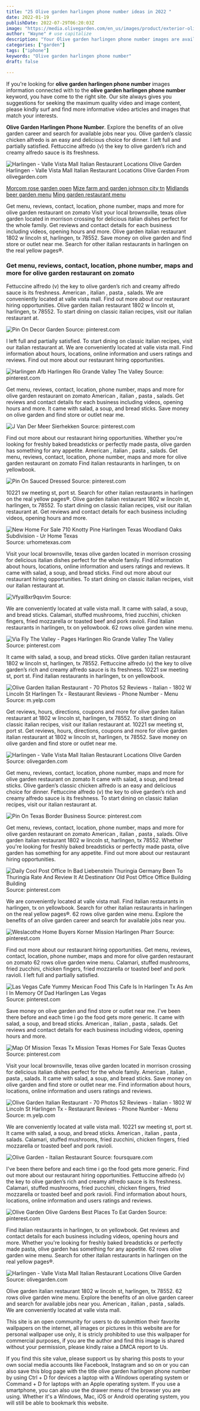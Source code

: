 ```yaml
---
title: "25 Olive garden harlingen phone number ideas in 2022 "
date: 2022-01-19
publishDate: 2022-07-29T06:20:03Z
image: "https://media.olivegarden.com/en_us/images/product/exterior-olive-garden_599x430.jpg"
author: "Wayne" # use capitalize
description: "Your Olive garden harlingen phone number images are available. Olive garden harlingen phone number are a topic that is being searched for and liked by netizens today. You can Find and Download the Olive garden harlingen phone number files here. Download all royalty-free photos and vectors."
categories: ["garden"]
tags: ["iphone"]
keywords: "Olive garden harlingen phone number"
draft: false

---
```


If you're looking for **olive garden harlingen phone number** images information connected with to the **olive garden harlingen phone number** keyword, you have come to the right  site.  Our site always  gives you  suggestions  for seeking  the maximum  quality video and image  content, please kindly surf and find more informative video articles and images  that match your interests.

**Olive Garden Harlingen Phone Number**. Explore the benefits of an olive garden career and search for available jobs near you. Olive garden’s classic chicken alfredo is an easy and delicious choice for dinner. I left full and partially satisfied. Fettuccine alfredo (v) the key to olive garden’s rich and creamy alfredo sauce is its freshness.

![Harlingen - Valle Vista Mall Italian Restaurant Locations Olive Garden](https://media.olivegarden.com/en_us/images/product/exterior-olive-garden_599x430.jpg "Harlingen - Valle Vista Mall Italian Restaurant Locations Olive Garden")
Harlingen - Valle Vista Mall Italian Restaurant Locations Olive Garden From olivegarden.com

[Morcom rose garden open](/morcom-rose-garden-open/)
[Mize farm and garden johnson city tn](/mize-farm-and-garden-johnson-city-tn/)
[Midlands beer garden menu](/midlands-beer-garden-menu/)
[Ming garden restaurant menu](/ming-garden-restaurant-menu/)

Get menu, reviews, contact, location, phone number, maps and more for olive garden restaurant on zomato Visit your local brownsville, texas olive garden located in morrison crossing for delicious italian dishes perfect for the whole family. Get reviews and contact details for each business including videos, opening hours and more. Olive garden italian restaurant 1802 w lincoln st, harlingen, tx 78552. Save money on olive garden and find store or outlet near me. Search for other italian restaurants in harlingen on the real yellow pages®.

### Get menu, reviews, contact, location, phone number, maps and more for olive garden restaurant on zomato

Fettuccine alfredo (v) the key to olive garden’s rich and creamy alfredo sauce is its freshness. American , italian , pasta , salads. We are conveniently located at valle vista mall. Find out more about our restaurant hiring opportunities. Olive garden italian restaurant 1802 w lincoln st, harlingen, tx 78552. To start dining on classic italian recipes, visit our italian restaurant at.


![Pin On Decor Garden](https://i.pinimg.com/originals/f3/41/4d/f3414dc4d5c7f95dffb90f67e9a5cf49.jpg "Pin On Decor Garden")
Source: pinterest.com

I left full and partially satisfied. To start dining on classic italian recipes, visit our italian restaurant at. We are conveniently located at valle vista mall. Find information about hours, locations, online information and users ratings and reviews. Find out more about our restaurant hiring opportunities.

![Harlingen Afb Harlingen Rio Grande Valley The Valley](https://i.pinimg.com/originals/d0/40/22/d04022cb67b576f48f9ec23a1b2c55d9.jpg "Harlingen Afb Harlingen Rio Grande Valley The Valley")
Source: pinterest.com

Get menu, reviews, contact, location, phone number, maps and more for olive garden restaurant on zomato American , italian , pasta , salads. Get reviews and contact details for each business including videos, opening hours and more. It came with salad, a soup, and bread sticks. Save money on olive garden and find store or outlet near me.

![J Van Der Meer Sierhekken](https://i.pinimg.com/originals/18/7a/f0/187af0413cf5330e9620a94cb96676b6.jpg "J Van Der Meer Sierhekken")
Source: pinterest.com

Find out more about our restaurant hiring opportunities. Whether you&#039;re looking for freshly baked breadsticks or perfectly made pasta, olive garden has something for any appetite. American , italian , pasta , salads. Get menu, reviews, contact, location, phone number, maps and more for olive garden restaurant on zomato Find italian restaurants in harlingen, tx on yellowbook.

![Pin On Sauced Dressed](https://i.pinimg.com/736x/69/c6/99/69c699e2584cd14b01cceb85e6bfdbdc--fideo-recipe-fideo-con-pollo-recipes.jpg "Pin On Sauced Dressed")
Source: pinterest.com

10221 sw meeting st, port st. Search for other italian restaurants in harlingen on the real yellow pages®. Olive garden italian restaurant 1802 w lincoln st, harlingen, tx 78552. To start dining on classic italian recipes, visit our italian restaurant at. Get reviews and contact details for each business including videos, opening hours and more.

![New Home For Sale 710 Knotty Pine Harlingen Texas Woodland Oaks Subdivision - Ur Home Texas](https://www.urhometexas.com/wp-content/uploads/2019/10/1-1.jpg "New Home For Sale 710 Knotty Pine Harlingen Texas Woodland Oaks Subdivision - Ur Home Texas")
Source: urhometexas.com

Visit your local brownsville, texas olive garden located in morrison crossing for delicious italian dishes perfect for the whole family. Find information about hours, locations, online information and users ratings and reviews. It came with salad, a soup, and bread sticks. Find out more about our restaurant hiring opportunities. To start dining on classic italian recipes, visit our italian restaurant at.

![Vfyal8xr9qsvlm](https://lookaside.fbsbx.com/lookaside/crawler/media/?media_id=6664786900230375 "Vfyal8xr9qsvlm")
Source: 

We are conveniently located at valle vista mall. It came with salad, a soup, and bread sticks. Calamari, stuffed mushrooms, fried zucchini, chicken fingers, fried mozzarella or toasted beef and pork ravioli. Find italian restaurants in harlingen, tx on yellowbook. 62 rows olive garden wine menu.

![Via Fly The Valley - Pages Harlingen Rio Grande Valley The Valley](https://i.pinimg.com/600x315/b5/0b/b4/b50bb42c593431001217f767defd3b54.jpg "Via Fly The Valley - Pages Harlingen Rio Grande Valley The Valley")
Source: pinterest.com

It came with salad, a soup, and bread sticks. Olive garden italian restaurant 1802 w lincoln st, harlingen, tx 78552. Fettuccine alfredo (v) the key to olive garden’s rich and creamy alfredo sauce is its freshness. 10221 sw meeting st, port st. Find italian restaurants in harlingen, tx on yellowbook.

![Olive Garden Italian Restaurant - 70 Photos 52 Reviews - Italian - 1802 W Lincoln St Harlingen Tx - Restaurant Reviews - Phone Number - Menu](https://s3-media0.fl.yelpcdn.com/bphoto/wcXrQWno3nPlALi5WhM6wg/348s.jpg "Olive Garden Italian Restaurant - 70 Photos 52 Reviews - Italian - 1802 W Lincoln St Harlingen Tx - Restaurant Reviews - Phone Number - Menu")
Source: m.yelp.com

Get reviews, hours, directions, coupons and more for olive garden italian restaurant at 1802 w lincoln st, harlingen, tx 78552. To start dining on classic italian recipes, visit our italian restaurant at. 10221 sw meeting st, port st. Get reviews, hours, directions, coupons and more for olive garden italian restaurant at 1802 w lincoln st, harlingen, tx 78552. Save money on olive garden and find store or outlet near me.

![Harlingen - Valle Vista Mall Italian Restaurant Locations Olive Garden](https://media.olivegarden.com/images/site/logo_olivegarden.png "Harlingen - Valle Vista Mall Italian Restaurant Locations Olive Garden")
Source: olivegarden.com

Get menu, reviews, contact, location, phone number, maps and more for olive garden restaurant on zomato It came with salad, a soup, and bread sticks. Olive garden’s classic chicken alfredo is an easy and delicious choice for dinner. Fettuccine alfredo (v) the key to olive garden’s rich and creamy alfredo sauce is its freshness. To start dining on classic italian recipes, visit our italian restaurant at.

![Pin On Texas Border Business](https://i.pinimg.com/474x/13/c1/4e/13c14ed6556fe9ea19cb112e6e588892--new-job-fil.jpg "Pin On Texas Border Business")
Source: pinterest.com

Get menu, reviews, contact, location, phone number, maps and more for olive garden restaurant on zomato American , italian , pasta , salads. Olive garden italian restaurant 1802 w lincoln st, harlingen, tx 78552. Whether you&#039;re looking for freshly baked breadsticks or perfectly made pasta, olive garden has something for any appetite. Find out more about our restaurant hiring opportunities.

![Daily Cool Post Office In Bad Liebenstein Thuringia Germany Been To Thuringia Rate And Review It At Destinationr Old Post Office Office Building Building](https://i.pinimg.com/originals/7d/2c/3e/7d2c3e53b9f00b48e5d594f3f6085cce.jpg "Daily Cool Post Office In Bad Liebenstein Thuringia Germany Been To Thuringia Rate And Review It At Destinationr Old Post Office Office Building Building")
Source: pinterest.com

We are conveniently located at valle vista mall. Find italian restaurants in harlingen, tx on yellowbook. Search for other italian restaurants in harlingen on the real yellow pages®. 62 rows olive garden wine menu. Explore the benefits of an olive garden career and search for available jobs near you.

![Weslacothe Home Buyers Korner Mission Harlingen Pharr](https://i.pinimg.com/originals/b6/2f/50/b62f5083f3886e32e0e693539d9ca83b.jpg "Weslacothe Home Buyers Korner Mission Harlingen Pharr")
Source: pinterest.com

Find out more about our restaurant hiring opportunities. Get menu, reviews, contact, location, phone number, maps and more for olive garden restaurant on zomato 62 rows olive garden wine menu. Calamari, stuffed mushrooms, fried zucchini, chicken fingers, fried mozzarella or toasted beef and pork ravioli. I left full and partially satisfied.

![Las Vegas Cafe Yummy Mexican Food This Cafe Is In Harlingen Tx As Am I In Memory Of Dad Harlingen Las Vegas](https://i.pinimg.com/originals/d9/4d/c3/d94dc37bf797a15047f3e818a4e8fc37.jpg "Las Vegas Cafe Yummy Mexican Food This Cafe Is In Harlingen Tx As Am I In Memory Of Dad Harlingen Las Vegas")
Source: pinterest.com

Save money on olive garden and find store or outlet near me. I&#039;ve been there before and each time i go the food gets more generic. It came with salad, a soup, and bread sticks. American , italian , pasta , salads. Get reviews and contact details for each business including videos, opening hours and more.

![Map Of Mission Texas Tx Mission Texas Homes For Sale Texas Quotes](https://i.pinimg.com/736x/f2/54/d6/f254d650c77bdb1b4dd3f389ba2ace69--texas-quotes-texas-maps.jpg "Map Of Mission Texas Tx Mission Texas Homes For Sale Texas Quotes")
Source: pinterest.com

Visit your local brownsville, texas olive garden located in morrison crossing for delicious italian dishes perfect for the whole family. American , italian , pasta , salads. It came with salad, a soup, and bread sticks. Save money on olive garden and find store or outlet near me. Find information about hours, locations, online information and users ratings and reviews.

![Olive Garden Italian Restaurant - 70 Photos 52 Reviews - Italian - 1802 W Lincoln St Harlingen Tx - Restaurant Reviews - Phone Number - Menu](https://s3-media0.fl.yelpcdn.com/bphoto/V9fvrNhASbOOe0j3r4q4Tw/348s.jpg "Olive Garden Italian Restaurant - 70 Photos 52 Reviews - Italian - 1802 W Lincoln St Harlingen Tx - Restaurant Reviews - Phone Number - Menu")
Source: m.yelp.com

We are conveniently located at valle vista mall. 10221 sw meeting st, port st. It came with salad, a soup, and bread sticks. American , italian , pasta , salads. Calamari, stuffed mushrooms, fried zucchini, chicken fingers, fried mozzarella or toasted beef and pork ravioli.

![Olive Garden - Italian Restaurant](https://fastly.4sqi.net/img/general/600x600/15684547_er-rRn5_JYhM4VAi5mmCYzUKi_PzcVZWPBcp84XG1sk.jpg "Olive Garden - Italian Restaurant")
Source: foursquare.com

I&#039;ve been there before and each time i go the food gets more generic. Find out more about our restaurant hiring opportunities. Fettuccine alfredo (v) the key to olive garden’s rich and creamy alfredo sauce is its freshness. Calamari, stuffed mushrooms, fried zucchini, chicken fingers, fried mozzarella or toasted beef and pork ravioli. Find information about hours, locations, online information and users ratings and reviews.

![Olive Garden Olive Gardens Best Places To Eat Garden](https://i.pinimg.com/736x/b4/42/5e/b4425e90147e9d9b5fc4cc5a64a9f10e--olive-gardens-olives.jpg "Olive Garden Olive Gardens Best Places To Eat Garden")
Source: pinterest.com

Find italian restaurants in harlingen, tx on yellowbook. Get reviews and contact details for each business including videos, opening hours and more. Whether you&#039;re looking for freshly baked breadsticks or perfectly made pasta, olive garden has something for any appetite. 62 rows olive garden wine menu. Search for other italian restaurants in harlingen on the real yellow pages®.

![Harlingen - Valle Vista Mall Italian Restaurant Locations Olive Garden](https://media.olivegarden.com/en_us/images/product/exterior-olive-garden_599x430.jpg "Harlingen - Valle Vista Mall Italian Restaurant Locations Olive Garden")
Source: olivegarden.com

Olive garden italian restaurant 1802 w lincoln st, harlingen, tx 78552. 62 rows olive garden wine menu. Explore the benefits of an olive garden career and search for available jobs near you. American , italian , pasta , salads. We are conveniently located at valle vista mall.

This site is an open community for users to do submittion their favorite wallpapers on the internet, all images or pictures in this website are for personal wallpaper use only, it is stricly prohibited to use this wallpaper for commercial purposes, if you are the author and find this image is shared without your permission, please kindly raise a DMCA report to Us.

If you find this site value, please support us by sharing this posts to your own social media accounts like Facebook, Instagram and so on or you can also save this blog page with the title olive garden harlingen phone number by using Ctrl + D for devices a laptop with a Windows operating system or Command + D for laptops with an Apple operating system. If you use a smartphone, you can also use the drawer menu of the browser you are using. Whether it's a Windows, Mac, iOS or Android operating system, you will still be able to bookmark this website.
